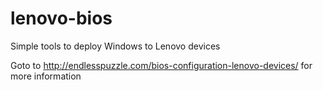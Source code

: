 # lenovo-bios
Simple tools to deploy Windows to Lenovo devices

Goto to http://endlesspuzzle.com/bios-configuration-lenovo-devices/ for more information

